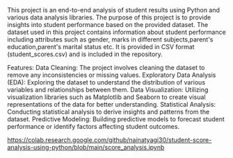 This project is an end-to-end analysis of student results using Python and various data analysis libraries. The purpose of this project is to provide insights into student performance based on the provided dataset.
The dataset used in this project contains information about student performance including attributes such as gender, marks in different subjects,parent's education,parent's marital status etc. It is provided in CSV format (student_scores.csv) and is included in the repository.

Features:
Data Cleaning: The project involves cleaning the dataset to remove any inconsistencies or missing values.
Exploratory Data Analysis (EDA): Exploring the dataset to understand the distribution of various variables and relationships between them.
Data Visualization: Utilizing visualization libraries such as Matplotlib and Seaborn to create visual representations of the data for better understanding.
Statistical Analysis: Conducting statistical analysis to derive insights and patterns from the dataset.
Predictive Modeling: Building predictive models to forecast student performance or identify factors affecting student outcomes.


https://colab.research.google.com/github/nainatyagi30/student-score-analysis-using-python/blob/main/score_analysis.ipynb
